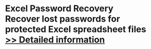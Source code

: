 # Excel Password Recovery<br />Recover lost passwords for protected Excel spreadsheet files<br />[>> Detailed information](https://secure.shareit.com/shareit/product.html?productid=300879290&affiliateid=200057808)